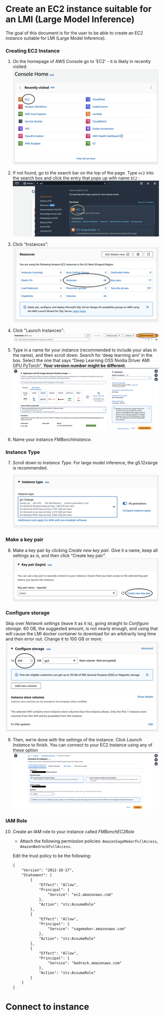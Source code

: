 # Create an EC2 instance suitable for an LMI (Large Model Inference)

The goal of this document is for the user to be able to create an EC2 instance suitable for LMI (Large Model Inference).

### Creating EC2 Instance

1. On the homepage of AWS Console go to ‘EC2’ - it is likely in recently visited:
   ![](../img/ec2connect1.png)

3. If not found, go to the search bar on the top of the page. Type `ec2` into the search box and click the entry that pops up with name `EC2` :
   ![](../img/ec2connect2.png)

3. Click “Instances”:
   ![](../img/ec2connect3.png)

5. Click "Launch Instances":
   ![](../img/ec2connect4.png)

5. Type in a name for your instance (recommended to include your alias in the name), and then scroll down. Search for ‘deep learning ami’ in the box. Select the one that says “Deep Learning OSS Nvidia Driver AMI GPU PyTorch”. **Your version number might be different**. 
    ![](../img/ec2connect5a.png)

6. Name your instance _FMBenchInstance_.

### Instance Type

7. Scroll down to _Instance Type_. For large model inference, the g5.12xlarge is recommended.

   ![](../img/ec2connect6.png)

### Make a key pair

8. Make a key pair by clicking _Create new key pair_. Give it a name, keep all settings as is, and then click “Create key pair”.
   ![](../img/ec2connect7.png)
   
### Configure storage

Skip over _Network settings_ (leave it as it is), going straight to _Configure storage_. 60 GB, the suggested amount, is not nearly enough, and using that will cause the LMI docker container to download for an arbitrarily long time and then error out. Change it to 100 GB or more:
    ![](../img/ec2connect8.png)

9. Then, we’re done with the settings of the instance. Click _Launch Instance_ to finish. You can connect to your EC2 instance using any of these option
    ![](../img/ec2connect10.png)

### IAM Role

10. Create an IAM role to your instance called _FMBenchEC2Role_
    * Attach the following permission policies: `AmazonSageMakerFullAccess`, `AmazonBedrockFullAccess`.

    Edit the trust policy to be the following:
    ```
    {
        "Version": "2012-10-17",
        "Statement": [
            {
                "Effect": "Allow",
                "Principal": {
                    "Service": "ec2.amazonaws.com"
                },
                "Action": "sts:AssumeRole"
            },
            {
                "Effect": "Allow",
                "Principal": {
                    "Service": "sagemaker.amazonaws.com"
                },
                "Action": "sts:AssumeRole"
            },
            {
                "Effect": "Allow",
                "Principal": {
                    "Service": "bedrock.amazonaws.com"
                },
                "Action": "sts:AssumeRole"
            }
        ]
    }
    ```

# **Connect to instance**
